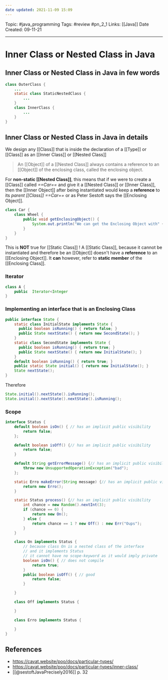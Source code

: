 ```yaml
---
date updated: 2021-11-09 15:09
---
```


Topic: #java_programming
Tags: #review #pn_2_1
Links: [[Java]]
Date Created: 09-11-21

---

# Inner Class or Nested Class in Java

## Inner Class or Nested Class in Java in few words

```java
class OuterClass {
    ...
    static class StaticNestedClass {
        ...
    }
    class InnerClass {
        ...
    }
}
```

## Inner Class or Nested Class in Java in details

We design any [[Class]] that is inside the declaration of a [[Type]] or [[Class]] as an [[Inner Class]] or [[Nested Class]]

> An [[Object]] of a [[Nested Class]] always contains a reference to an [[Object]] of the enclosing class, called the enclosing object.

For **non-static [[Nested Class]]**, this means that if we were to create a [[Class]] called _==Car==_ and give it a [[Nested Class]] or [[Inner Class]], then the [[Inner Object]] after being instantiated would keep a **reference** to its _parent [[Class]] ==Car==_  or as Peter Sestoft says the [[Enclosing Object]].

```java
class Car {
	class Wheel {
		public void getEnclosingObject() {
			System.out.println("We can get the Enclosing Object with" + Car.this);
		}
	}
}
```

This is **NOT** true for [[Static Class]] ! A [[Static Class]], because it cannot be instantiated and therefore be an [[Object]] doesn't have a **reference** to an [[Enclosing Object]].
It **can** however, refer to **static member** of the [[Enclosing Class]].

### Iterator

```java
class A {
	public 	Iterator<Integer
}
```
### Implementing an interface that is an Enclosing Class

```java
public interface State {
    static class InitialState implements State {
      public boolean isRunning() { return false; }
      public State nextState() { return new SecondState(); }
    }
    static class SecondState implements State {
      public boolean isRunning() { return true; }
      public State nextState() { return new InitialState(); }
    }
    default boolean isRunning() { return true; }
    public static State initial() { return new InitialState(); }
    State nextState();
}
```

Therefore

```java
State.initial().nextState().isRunning();
State.initial().nextState().nextState().isRunning();
```

### Scope

```java
interface Status {
    default boolean isOn() { // has an implicit public visibility
        return false;
    };

    default boolean isOff() {// has an implicit public visibility
        return false;
    }

    default String getErrorMessage() {// has an implicit public visibility
        throw new UnsupportedOperationException("bad");
    };

    static Erro makeError(String message) {// has an implicit public visibility
        return new Erro();
    }

    static Status process() {// has an implicit public visibility
        int chance = new Random().nextInt(3);
        if (chance == 0) {
            return new On();
        } else {
            return chance == 1 ? new Off() : new Err("Oups");
        }
    }

    class On implements Status {
		// because class On is a nested class of the interface
		// and it implements Status
		// it cannot have no scope-keyword as it would imply private 
        boolean isOn() { // does not compile
            return true;
        }
		public boolean isOff() { // good
			return false;
		}

    }

    class Off implements Status {

    }

    class Erro implements Status {

    }
}

```
## References

- <https://cavat.website/poo/docs/particular-types/>
- <https://cavat.website/poo/docs/particular-types/inner-class/>
- [[@sestoftJavaPrecisely2016]] p. 32
